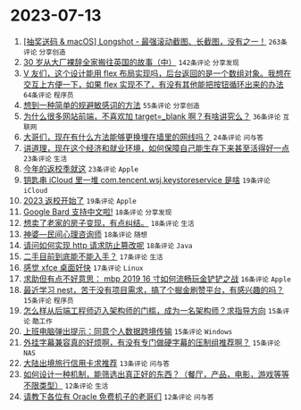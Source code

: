 # 2023-07-13

1. [[抽奖送码 & macOS] Longshot - 最强滚动截图、长截图，没有之一！](https://www.v2ex.com/t/956351) `263条评论` `分享创造`
1. [30 岁从大厂裸辞全家搬往英国的故事（中）](https://www.v2ex.com/t/956323) `142条评论` `分享发现`
1. [V 友们，这个设计能用 flex 布局实现吗，后台返回的是一个数组对象。我想在交互上方便一下，如果 flex 实现不了，有没有其他能把按钮循环出来的办法](https://www.v2ex.com/t/956387) `64条评论` `程序员`
1. [想到一种简单的规避敏感词的方法](https://www.v2ex.com/t/956482) `55条评论` `分享创造`
1. [为什么很多网站前端，不喜欢加 target=_blank 啊？有啥讲究么？](https://www.v2ex.com/t/956422) `36条评论` `互联网`
1. [大哥们，现在有什么方法能够更换埋在墙里的网线吗？](https://www.v2ex.com/t/956403) `24条评论` `问与答`
1. [讲道理，现在这个经济和就业环境，如何保障自己能生存下来甚至活得好一点](https://www.v2ex.com/t/956374) `23条评论` `生活`
1. [今年的返校季就这](https://www.v2ex.com/t/956339) `23条评论` `Apple`
1. [钥匙串 iCloud 里一堆 com.tencent.wsj.keystoreservice 是啥](https://www.v2ex.com/t/956444) `19条评论` `iCloud`
1. [2023 返校开始了](https://www.v2ex.com/t/956340) `19条评论` `Apple`
1. [Google Bard 支持中文啦!](https://www.v2ex.com/t/956455) `18条评论` `分享发现`
1. [想卖了老家的房子变现，有点纠结。](https://www.v2ex.com/t/956428) `18条评论` `生活`
1. [神婆—民间心理咨询师](https://www.v2ex.com/t/956399) `18条评论` `随想`
1. [请问如何实现 http 请求防止篡改呢](https://www.v2ex.com/t/956327) `18条评论` `Java`
1. [二手目前到底能不能入手？](https://www.v2ex.com/t/956449) `17条评论` `生活`
1. [感觉 xfce 桌面好快](https://www.v2ex.com/t/956376) `17条评论` `Linux`
1. [求助但有点不好意思： mbp 2019 16 寸如何流畅玩金铲铲之战](https://www.v2ex.com/t/956402) `16条评论` `Apple`
1. [最近学习 nest，苦于没有项目需求，搞了个掘金刷赞平台，有感兴趣的吗？](https://www.v2ex.com/t/956499) `15条评论` `程序员`
1. [怎么样从后端工程师迈入架构师的门槛，成为一名架构师？求指导方向](https://www.v2ex.com/t/956362) `15条评论` `酷工作`
1. [上班电脑弹出提示：同意个人数据跨境传输](https://www.v2ex.com/t/956355) `15条评论` `Windows`
1. [外挂字幕兼容真的好烦啊，有没有专门做硬字幕的压制组推荐啊？](https://www.v2ex.com/t/956344) `15条评论` `NAS`
1. [大陆出境旅行信用卡求推荐](https://www.v2ex.com/t/956432) `13条评论` `问与答`
1. [如何设计一种机制，能筛选出真正好的东西？（餐厅，产品，电影，游戏等等不限类型）](https://www.v2ex.com/t/956515) `12条评论` `生活`
1. [请教下各位有 Oracle 免费机子的老哥们](https://www.v2ex.com/t/956503) `12条评论` `问与答`
